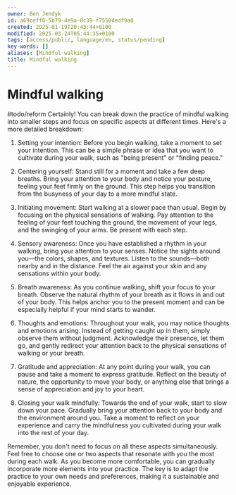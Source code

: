 ```yaml
---
owner: Ben Jendyk
id: a69ceff0-5b79-4e9a-8c39-f75504edf9a0
created: 2025-01-19T20:43:44+0100
modified: 2025-03-24T05:44:35+0100
tags: [access/public, language/en, status/pending]
key-words: []
aliases: [Mindful walking]
title: Mindful walking
---
```


# Mindful walking
#todo/reform 
Certainly! You can break down the practice of mindful walking into smaller steps and focus on specific aspects at different times. Here's a more detailed breakdown:

1. Setting your intention: Before you begin walking, take a moment to set your intention. This can be a simple phrase or idea that you want to cultivate during your walk, such as "being present" or "finding peace."

2. Centering yourself: Stand still for a moment and take a few deep breaths. Bring your attention to your body and notice your posture, feeling your feet firmly on the ground. This step helps you transition from the busyness of your day to a more mindful state.

3. Initiating movement: Start walking at a slower pace than usual. Begin by focusing on the physical sensations of walking. Pay attention to the feeling of your feet touching the ground, the movement of your legs, and the swinging of your arms. Be present with each step.

4. Sensory awareness: Once you have established a rhythm in your walking, bring your attention to your senses. Notice the sights around you—the colors, shapes, and textures. Listen to the sounds—both nearby and in the distance. Feel the air against your skin and any sensations within your body.

5. Breath awareness: As you continue walking, shift your focus to your breath. Observe the natural rhythm of your breath as it flows in and out of your body. This helps anchor you to the present moment and can be especially helpful if your mind starts to wander.

6. Thoughts and emotions: Throughout your walk, you may notice thoughts and emotions arising. Instead of getting caught up in them, simply observe them without judgment. Acknowledge their presence, let them go, and gently redirect your attention back to the physical sensations of walking or your breath.

7. Gratitude and appreciation: At any point during your walk, you can pause and take a moment to express gratitude. Reflect on the beauty of nature, the opportunity to move your body, or anything else that brings a sense of appreciation and joy to your heart.

8. Closing your walk mindfully: Towards the end of your walk, start to slow down your pace. Gradually bring your attention back to your body and the environment around you. Take a moment to reflect on your experience and carry the mindfulness you cultivated during your walk into the rest of your day.

Remember, you don't need to focus on all these aspects simultaneously. Feel free to choose one or two aspects that resonate with you the most during each walk. As you become more comfortable, you can gradually incorporate more elements into your practice. The key is to adapt the practice to your own needs and preferences, making it a sustainable and enjoyable experience.